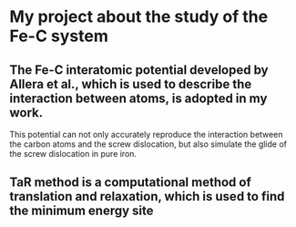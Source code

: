 # My project about the study of the Fe-C system
## The Fe-C interatomic potential developed by Allera et al., which is used to describe the interaction between atoms, is adopted in my work.
This potential can not only accurately reproduce the interaction between the carbon atoms and the screw dislocation, but also simulate the glide of the screw dislocation in pure iron.
## TaR method is a computational method of translation and relaxation, which is used to find the minimum energy site
